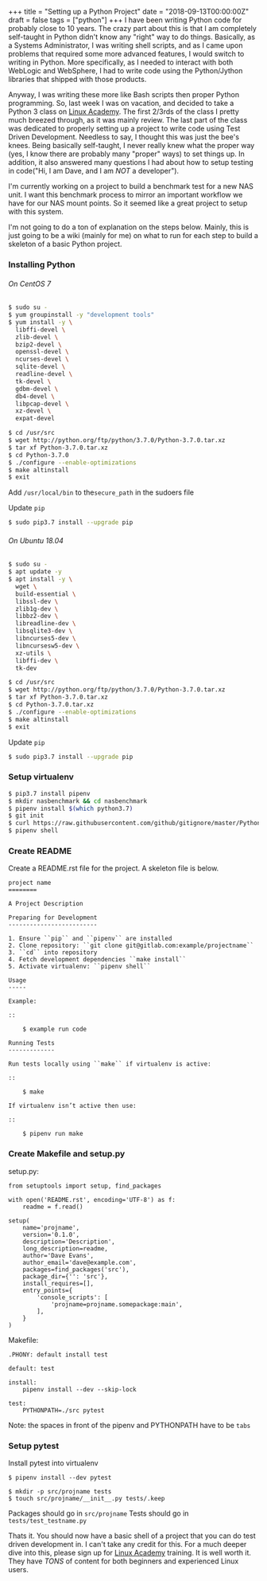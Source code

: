+++
title = "Setting up a Python Project"
date = "2018-09-13T00:00:00Z"
draft = false
tags = ["python"]
+++
I have been writing Python code for probably close to 10 years.  The crazy part about this is that I am completely self-taught in Python didn't know any "right" way to do things.  Basically, as a Systems Administrator, I was writing shell scripts, and as I came upon problems that required some more advanced features, I would switch to writing in Python.  More specifically, as I needed to interact with both WebLogic and WebSphere, I had to write code using the Python/Jython libraries that shipped with those products.

Anyway, I was writing these more like Bash scripts then proper Python programming.  So, last week I was on vacation, and decided to take a Python  3 class on [Linux Academy](https://linuxacademy.com).  The first 2/3rds of the class I pretty much breezed through, as it was mainly review. The last part of the class was dedicated to properly setting up a project to write code using Test Driven Development.  Needless to say, I thought this was just the bee's knees.  Being basically self-taught, I never really knew what the proper way (yes, I know there are probably many "proper" ways) to set things up.  In addition, it also answered many questions I had about how to setup testing in code("Hi, I am Dave, and I am *NOT* a developer").  

I'm currently working on a project to build a benchmark test for a new NAS unit.  I want this benchmark process to mirror an important workflow we have for our NAS mount points. So it seemed like a great project to setup with this system.

I'm not going to do a ton of explanation on the steps below.  Mainly, this is just going to be a wiki (mainly for me) on what to run for each step to build a skeleton of a basic Python project.

### Installing Python

###### On CentOS 7
```bash
$ sudo su -
$ yum groupinstall -y "development tools"
$ yum install -y \
  libffi-devel \
  zlib-devel \
  bzip2-devel \
  openssl-devel \
  ncurses-devel \
  sqlite-devel \
  readline-devel \
  tk-devel \
  gdbm-devel \
  db4-devel \
  libpcap-devel \
  xz-devel \
  expat-devel

$ cd /usr/src
$ wget http://python.org/ftp/python/3.7.0/Python-3.7.0.tar.xz
$ tar xf Python-3.7.0.tar.xz
$ cd Python-3.7.0
$ ./configure --enable-optimizations
$ make altinstall
$ exit
```

Add ``/usr/local/bin`` to the``secure_path`` in the sudoers file

Update ``pip``
```bash
$ sudo pip3.7 install --upgrade pip
```


###### On Ubuntu 18.04
```bash
$ sudo su -
$ apt update -y
$ apt install -y \
  wget \
  build-essential \
  libssl-dev \
  zlib1g-dev \
  libbz2-dev \
  libreadline-dev \
  libsqlite3-dev \
  libncurses5-dev \
  libncursesw5-dev \
  xz-utils \
  libffi-dev \
  tk-dev

$ cd /usr/src
$ wget http://python.org/ftp/python/3.7.0/Python-3.7.0.tar.xz
$ tar xf Python-3.7.0.tar.xz
$ cd Python-3.7.0.tar.xz
$ ./configure --enable-optimizations
$ make altinstall
$ exit
```

Update ``pip``
```bash
$ sudo pip3.7 install --upgrade pip
```


### Setup virtualenv

```bash
$ pip3.7 install pipenv
$ mkdir nasbenchmark && cd nasbenchmark
$ pipenv install $(which python3.7)
$ git init
$ curl https://raw.githubusercontent.com/github/gitignore/master/Python.gitignore -o .gitignore
$ pipenv shell
```

### Create README

Create a README.rst file for the project.  A skeleton file is below.

```
project name
========

A Project Description

Preparing for Development
-------------------------

1. Ensure ``pip`` and ``pipenv`` are installed
2. Clone repository: ``git clone git@gitlab.com:example/projectname``
3. ``cd`` into repository
4. Fetch development dependencies ``make install``
5. Activate virtualenv: ``pipenv shell``

Usage
-----

Example:

::

    $ example run code

Running Tests
-------------

Run tests locally using ``make`` if virtualenv is active:

::

    $ make

If virtualenv isn’t active then use:

::

    $ pipenv run make
```

### Create Makefile and setup.py

setup.py:
```
from setuptools import setup, find_packages

with open('README.rst', encoding='UTF-8') as f:
    readme = f.read()

setup(
    name='projname',
    version='0.1.0',
    description='Description',
    long_description=readme,
    author='Dave Evans',
    author_email='dave@example.com',
    packages=find_packages('src'),
    package_dir={'': 'src'},
    install_requires=[],
    entry_points={
        'console_scripts': [
            'projname=projname.somepackage:main',
        ],
    }
)
```

Makefile:
```
.PHONY: default install test

default: test

install:
    pipenv install --dev --skip-lock

test:
    PYTHONPATH=./src pytest
```
Note: the spaces in front of the pipenv and PYTHONPATH have to be ``tabs``

### Setup pytest

Install pytest into virtualenv
```
$ pipenv install --dev pytest
```

```
$ mkdir -p src/projname tests
$ touch src/projname/__init__.py tests/.keep
```

Packages should go in ``src/projname``
Tests should go in ``tests/test_testname.py``


Thats it. You should now have a basic shell of a project that you can do test driven development in.  I can't take any credit for this.  For a much deeper dive into this, please sign up for [Linux Academy](https://linuxacademy.com) training.  It is well worth it. They have *TONS* of content for both beginners and experienced Linux users.


